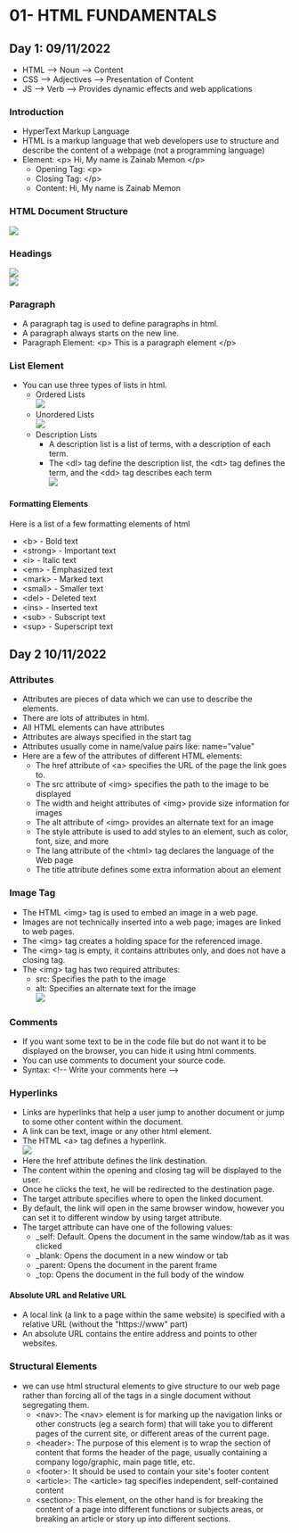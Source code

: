 # 01- HTML FUNDAMENTALS
## Day 1: 09/11/2022
- HTML --> Noun --> Content 
- CSS  --> Adjectives --> Presentation of Content 
- JS   --> Verb --> Provides dynamic effects and web applications
### Introduction
- HyperText Markup Language
- HTML is a markup language that web developers use to structure and describe the content of a webpage (not a programming language) 
- Element: \<p> Hi, My name is Zainab Memon \</p>
	- Opening Tag: \<p>
	- Closing Tag: \</p>
	- Content: Hi, My name is Zainab Memon
### HTML Document Structure 
![](https://github.com/zainab-Memon/Learn-HTML-CSS/blob/main/Images/doc%20structure.PNG)
### Headings 
![](https://github.com/zainab-Memon/Learn-HTML-CSS/blob/main/Images/html%20headings.PNG) <br>
![](https://github.com/zainab-Memon/Learn-HTML-CSS/blob/main/Images/headings.PNG)
### Paragraph 
- A paragraph tag is used to define paragraphs in html. 
- A paragraph always starts on the new line.
- Paragraph Element: \<p> This is a paragraph element \</p>
### List Element
- You can use three types of lists in html.
	- Ordered Lists <br>
![](https://github.com/zainab-Memon/Learn-HTML-CSS/blob/main/Images/OL.PNG) <br>
	- Unordered Lists <br>
![](https://github.com/zainab-Memon/Learn-HTML-CSS/blob/main/Images/ul.PNG) <br>
	- Description Lists <br>
		- A description list is a list of terms, with a description of each term.
		- The \<dl> tag define the description list, the \<dt> tag defines the term, and the \<dd> tag describes each term <br>
![](https://github.com/zainab-Memon/Learn-HTML-CSS/blob/main/Images/dl.PNG)
#### Formatting Elements
Here is a list of a few formatting elements of html 
- \<b> - Bold text
- \<strong> - Important text
- \<i> - Italic text
- \<em> - Emphasized text
- \<mark> - Marked text
- \<small> - Smaller text
- \<del> - Deleted text
- \<ins> - Inserted text
- \<sub> - Subscript text
- \<sup> - Superscript text
## Day 2 10/11/2022
### Attributes 
- Attributes are pieces of data which we can use to describe the elements.
- There are lots of attributes in html. 
- All HTML elements can have attributes
- Attributes are always specified in the start tag
- Attributes usually come in name/value pairs like: name="value"
- Here are a few of the attributes of different HTML elements:
	- The href attribute of \<a> specifies the URL of the page the link goes to.
	- The src attribute of \<img> specifies the path to the image to be displayed
	- The width and height attributes of \<img> provide size information for images
	- The alt attribute of \<img> provides an alternate text for an image
	- The style attribute is used to add styles to an element, such as color, font, size, and more
	- The lang attribute of the \<html> tag declares the language of the Web page
	- The title attribute defines some extra information about an element
### Image Tag
- The HTML \<img> tag is used to embed an image in a web page.
- Images are not technically inserted into a web page; images are linked to web pages. 
- The \<img> tag creates a holding space for the referenced image.
- The \<img> tag is empty, it contains attributes only, and does not have a closing tag.
- The \<img> tag has two required attributes:
	- src: Specifies the path to the image
	- alt: Specifies an alternate text for the image <br>
![](https://github.com/zainab-Memon/Learn-HTML-CSS/blob/main/Images/image%20tag.PNG)
### Comments
- If you want some text to be in the code file but do not want it to be displayed on the browser, you can hide it using html comments.
- You can use comments to document your source code.
- Syntax: \<!-- Write your comments here \-->
### Hyperlinks 
- Links are hyperlinks that help a user jump to another document or jump to some other content within the document.
- A link can be text, image or any other html element.
- The HTML \<a> tag defines a hyperlink.<br>
![](https://github.com/zainab-Memon/Learn-HTML-CSS/blob/main/Images/link.PNG)
- Here the href attribute defines the link destination. 
- The content within the opening and closing tag will be displayed to the user.
- Once he clicks the text, he will be redirected to the destination page.
- The target attribute specifies where to open the linked document. 
- By default, the link will open in the same browser window, however you can set it to different window by using target attribute. 
- The target attribute can have one of the following values:
	- \_self: Default. Opens the document in the same window/tab as it was clicked
	- \_blank: Opens the document in a new window or tab
	- \_parent: Opens the document in the parent frame
	- \_top: Opens the document in the full body of the window
#### Absolute URL and Relative URL 
- A local link (a link to a page within the same website) is specified with a relative URL (without the "https://www" part)
- An absolute URL contains the entire address and points to other websites.
### Structural Elements
- we can use html structural elements to give structure to our web page rather than forcing all of the tags in a single document without segregating them.
	- \<nav>: The \<nav> element is for marking up the navigation links or other constructs (eg a search form) that will take you to different pages of the current site, or different areas of the current page.
	- \<header>: The purpose of this element is to wrap the section of content that forms the header of the page, usually containing a company logo/graphic, main page title, etc.
	- \<footer>: It should be used to contain your site's footer content
	- \<article>: The \<article> tag specifies independent, self-contained content
	- \<section>: This element, on the other hand is for breaking the content of a page into different functions or subjects areas, or breaking an article or story up into different sections.
